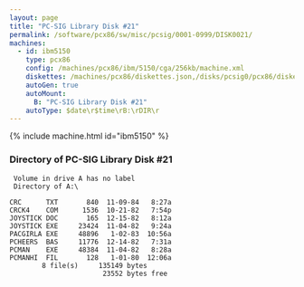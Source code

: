 ```yaml
---
layout: page
title: "PC-SIG Library Disk #21"
permalink: /software/pcx86/sw/misc/pcsig/0001-0999/DISK0021/
machines:
  - id: ibm5150
    type: pcx86
    config: /machines/pcx86/ibm/5150/cga/256kb/machine.xml
    diskettes: /machines/pcx86/diskettes.json,/disks/pcsig0/pcx86/diskettes.json
    autoGen: true
    autoMount:
      B: "PC-SIG Library Disk #21"
    autoType: $date\r$time\rB:\rDIR\r
---
```


{% include machine.html id="ibm5150" %}

### Directory of PC-SIG Library Disk #21

     Volume in drive A has no label
     Directory of A:\

    CRC      TXT       840  11-09-84   8:27a
    CRCK4    COM      1536  10-21-82   7:54p
    JOYSTICK DOC       165  12-15-82   8:12a
    JOYSTICK EXE     23424  11-04-82   9:24a
    PACGIRLA EXE     48896   1-02-83  10:56a
    PCHEERS  BAS     11776  12-14-82   7:31a
    PCMAN    EXE     48384  11-04-82   8:28a
    PCMANHI  FIL       128   1-01-80  12:06a
            8 file(s)     135149 bytes
                           23552 bytes free
